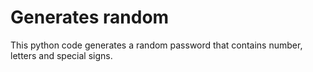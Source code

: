 # Generates random

This python code generates a random password that contains number, letters and special signs. 